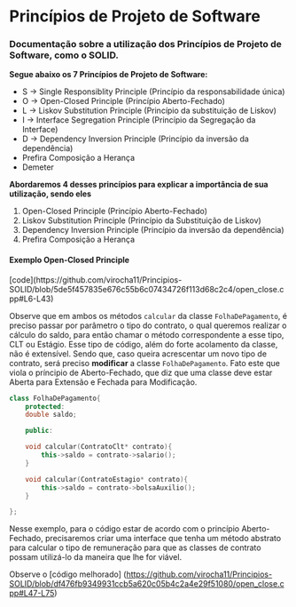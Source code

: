 # Princípios de Projeto de Software
<div>
<h3>Documentação sobre a utilização dos Princípios de Projeto de Software, como o SOLID.</h3>

<b>Segue abaixo os 7 Princípios de Projeto de Software:</b>

- S -> Single Responsiblity Principle (Princípio da responsabilidade única)
- O -> Open-Closed Principle (Princípio Aberto-Fechado)
- L -> Liskov Substitution Principle (Princípio da substituição de Liskov)
- I -> Interface Segregation Principle (Princípio da Segregação da Interface)
- D -> Dependency Inversion Principle (Princípio da inversão da dependência)
- Prefira Composição a Herança
- Demeter 

<b>Abordaremos 4 desses princípios para explicar a importância de sua utilização, sendo eles</b> 

1. Open-Closed Principle (Princípio Aberto-Fechado)
2. Liskov Substitution Principle (Princípio da Substituição de Liskov)
3. Dependency Inversion Principle (Princípio da inversão da dependência)
4. Prefira Composição a Herança
</div>

<div>
<h4>Exemplo Open-Closed Principle</h4>
[code](https://github.com/virocha11/Principios-SOLID/blob/5de5f457835e676c55b6c07434726f113d68c2c4/open_close.cpp#L6-L43)

Observe que em ambos os métodos `calcular` da classe `FolhaDePagamento`, é preciso passar por parâmetro o tipo do contrato, o qual queremos realizar o cálculo do saldo, para então chamar o método correspondente a esse tipo, CLT ou Estágio. Esse tipo de código, além do forte acolamento da classe, não é extensível. Sendo que, caso queira acrescentar um novo tipo de contrato, será preciso <b>modificar</b> a classe `FolhaDePagamento`. Fato este que viola o príncipio de Aberto-Fechado, que diz que uma classe deve estar Aberta para Extensão e Fechada para Modificação. 

```cpp
class FolhaDePagamento{
    protected:
    double saldo;

    public:

    void calcular(ContratoClt* contrato){
        this->saldo = contrato->salario();  
    }

    void calcular(ContratoEstagio* contrato){
        this->saldo = contrato->bolsaAuxilio();
    }

};
```

Nesse exemplo, para o código estar de acordo com o princípio Aberto-Fechado, precisaremos criar uma interface que tenha um método abstrato para calcular o tipo de remuneração para que as classes de contrato possam utilizá-lo da maneira que lhe for viável. 

Observe o [código melhorado] (https://github.com/virocha11/Principios-SOLID/blob/df476fb9349931ccb5a620c05b4c2a4e29f51080/open_close.cpp#L47-L75)

</div>



<!-- Enunciado
2. Vocês deve commitar e documentar o código no seu repositório no GitHub. Utilize o Readme do projeto para linkar os códigos e documentar a explicação do exemplo.

- O que é? Para que serve?

- Exemplo que ilustre a sua importância (escolha a linguagem que desejar). Explique o código detalhadamente e onde o princípio esta sendo usado e qual pooblema ele tem resolvido.

3. Você deve enviar o link do seu repositório nesta Tarefa

COLOCAR NO README
Descrição do seu projeto;
Funcionalidades;
Como os usuários podem utilizá-lo;
Onde os usuários podem encontrar ajuda sobre seu projeto;
Autores do projeto --> 
